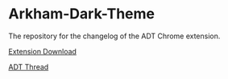 # Arkham-Dark-Theme
The repository for the changelog of the ADT Chrome extension.

<a href="https://chrome.google.com/webstore/detail/arkham-dark-theme/naojgmnbokfikkbkhkfoakecmhbjlnge">Extension Download</a>

<a href="http://arkhamnetwork.org/community/threads/adt-arkham-dark-theme.64974/">ADT Thread</a>
